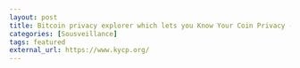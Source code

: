 ```yaml
---
layout: post
title: Bitcoin privacy explorer which lets you Know Your Coin Privacy - KYCP
categories: [Sousveillance]
tags: featured
external_url: https://www.kycp.org/
---
```

